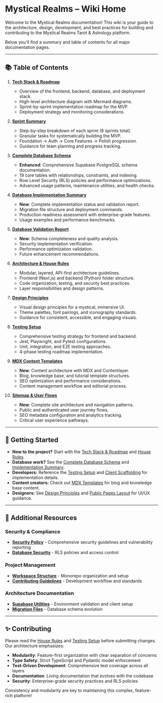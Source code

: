 # Mystical Realms – Wiki Home

Welcome to the Mystical Realms documentation! This wiki is your guide to the architecture, design, development, and best practices for building and contributing to the Mystical Realms Tarot & Astrology platform.

Below you'll find a summary and table of contents for all major documentation pages.

---

## 📚 Table of Contents

1. **[Tech Stack & Roadmap](https://github.com/daemon-node-byte/MysticalRealms/wiki/TechStack-&-Roadmap)**

   - Overview of the frontend, backend, database, and deployment stack.
   - High-level architecture diagram with Mermaid diagrams.
   - Sprint-by-sprint implementation roadmap for the MVP.
   - Deployment strategy and monitoring considerations.

2. **[Sprint Summary](https://github.com/daemon-node-byte/MysticalRealms/wiki/Sprint-Plan-Guide-and-Summary)**

   - Step-by-step breakdown of each sprint (8 sprints total).
   - Granular tasks for systematically building the MVP.
   - Foundation → Auth → Core Features → Polish progression.
   - Guidance for team planning and progress tracking.

3. **[Complete Database Schema](https://github.com/daemon-node-byte/MysticalRealms/wiki/Complete-Database-Schema-Documentation)**

   - **Enhanced**: Comprehensive Supabase PostgreSQL schema documentation.
   - 19 core tables with relationships, constraints, and indexing.
   - Row Level Security (RLS) policies and performance optimizations.
   - Advanced usage patterns, maintenance utilities, and health checks.

4. **[Database Implementation Summary](https://github.com/daemon-node-byte/MysticalRealms/wiki/Database-Implementation-Summary-Report)**

   - **New**: Complete implementation status and validation report.
   - Migration file structure and deployment commands.
   - Production readiness assessment with enterprise-grade features.
   - Usage examples and performance benchmarks.

5. **[Database Validation Report](https://github.com/daemon-node-byte/MysticalRealms/wiki/Database-Validation-Report)**

   - **New**: Schema completeness and quality analysis.
   - Security implementation verification.
   - Performance optimization validation.
   - Future enhancement recommendations.

6. **[Architecture & House Rules](https://github.com/daemon-node-byte/MysticalRealms/wiki/Architecture,-Design-Patterns-&-House-Rules)**

   - Modular, layered, API-first architecture guidelines.
   - Frontend (Next.js) and backend (Python) folder structure.
   - Code organization, testing, and security best practices.
   - Layer responsibilities and design patterns.

7. **[Design Principles](<https://github.com/daemon-node-byte/MysticalRealms/wiki/Design-(UI)-Principles>)**

   - Visual design principles for a mystical, immersive UI.
   - Theme palettes, font pairings, and iconography standards.
   - Guidance for consistent, accessible, and engaging visuals.

8. **[Testing Setup](https://github.com/daemon-node-byte/MysticalRealms/wiki/Testing-Setup-&-Guidelines)**

   - Comprehensive testing strategy for frontend and backend.
   - Jest, Playwright, and Pytest configurations.
   - Unit, integration, and E2E testing approaches.
   - 4-phase testing roadmap implementation.

9. **[MDX Content Templates](<https://github.com/daemon-node-byte/MysticalRealms/wiki/Content-Layer-(MDX)-for-Blog-&-Articles>)**

   - **New**: Content architecture with MDX and Contentlayer.
   - Blog, knowledge base, and tutorial template structures.
   - SEO optimization and performance considerations.
   - Content management workflow and editorial process.

10. **[Sitemap & User Flows](https://github.com/daemon-node-byte/MysticalRealms/wiki/User-Flow-&-Sitemap-Info-with-Diagrams)**

    - **New**: Complete site architecture and navigation patterns.
    - Public and authenticated user journey flows.
    - SEO metadata configuration and analytics tracking.
    - Critical user experience pathways.

---

## 🧭 Getting Started

- **New to the project?** Start with the [Tech Stack & Roadmap](techstack_roadmap.md) and [House Rules](house_rules.md).
- **Database work?** See the [Complete Database Schema](database_schema_complete.md) and [Implementation Summary](../DATABASE_IMPLEMENTATION_SUMMARY.md).
- **Developers:** Reference the [Testing Setup](testing_setup.md) and [Client Scaffolding](scaffold_client.md) for implementation details.
- **Content creators:** Check out [MDX Templates](mdx_templates.md) for blog and knowledge base content.
- **Designers:** See [Design Principles](design_principles.md) and [Public Pages Layout](public_pages_layout.md) for UI/UX guidance.

---

## 🔗 Additional Resources

### Security & Compliance

- **[Security Policy](../SECURITY.md)** - Comprehensive security guidelines and vulnerability reporting
- **[Database Security](database_schema_complete.md#row-level-security-rls)** - RLS policies and access control

### Project Management

- **[Workspace Structure](../../README.md#project-structure)** - Monorepo organization and setup
- **[Contributing Guidelines](../../README.md#contributing)** - Development workflow and standards

### Architecture Documentation

- **[Supabase Utilities](../../apps/web/src/utils/supabase/README.md)** - Environment validation and client setup
- **[Migration Files](../../packages/supabase/migrations/)** - Database schema evolution

---

## ✨ Contributing

Please read the [House Rules](house_rules.md) and [Testing Setup](testing_setup.md) before submitting changes. Our architecture emphasizes:

- **Modularity**: Feature-first organization with clear separation of concerns
- **Type Safety**: Strict TypeScript and Pydantic model enforcement
- **Test-Driven Development**: Comprehensive test coverage across all layers
- **Documentation**: Living documentation that evolves with the codebase
- **Security**: Enterprise-grade security practices and RLS policies

Consistency and modularity are key to maintaining this complex, feature-rich platform!
